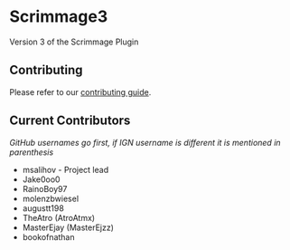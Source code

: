 Scrimmage3
==========

Version 3 of the Scrimmage Plugin

## Contributing
Please refer to our [contributing guide](https://github.com/OCNScrim/Scrimmage3/blob/master/CONTRIBUTING.md).

## Current Contributors
_GitHub usernames go first, if IGN username is different it is mentioned in parenthesis_
- msalihov - Project lead
- Jake0oo0
- RainoBoy97
- molenzbwiesel
- augustt198
- TheAtro (AtroAtmx)
- MasterEjay (MasterEjzz)
- bookofnathan
